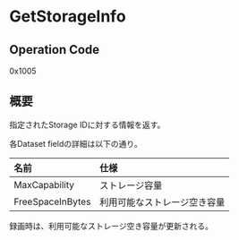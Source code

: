 # GetStorageInfo

## Operation Code

0x1005

## 概要

指定されたStorage IDに対する情報を返す。

各Dataset fieldの詳細は以下の通り。

| 名前 | 仕様 |
|:---|:---|
| MaxCapability | ストレージ容量 |
| FreeSpaceInBytes | 利用可能なストレージ空き容量 |

録画時は、利用可能なストレージ空き容量が更新される。
